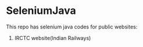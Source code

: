 # SeleniumJava
This repo has selenium java codes for public websites:

1. IRCTC website(Indian Railways)
